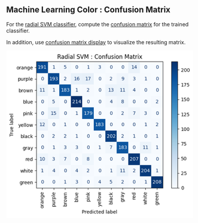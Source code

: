 
## Machine Learning Color : Confusion Matrix

For the [radial SVM classifier](https://github.com/NMoroney/MachineLearningColor/tree/main/src/mlcolor_radialsvm), compute the [confusion matrix](https://scikit-learn.org/1.5/modules/generated/sklearn.metrics.confusion_matrix.html) for the trained classifier.

In addition, use [confusion matrix display](https://scikit-learn.org/1.5/modules/generated/sklearn.metrics.ConfusionMatrixDisplay.html) to visualize the resulting matrix.

<img src="mlcolor_confusionmatrix.png" width=500px>
